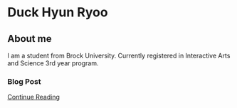 # Duck Hyun Ryoo
## About me

I am a student from Brock University. Currently registered in Interactive Arts and Science 3rd year program.

### Blog Post

[Continue Reading](blog)
